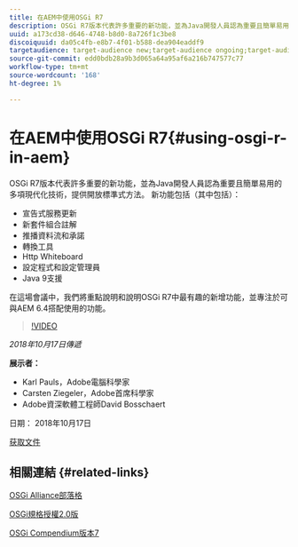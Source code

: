 ```yaml
---
title: 在AEM中使用OSGi R7
description: OSGi R7版本代表許多重要的新功能，並為Java開發人員認為重要且簡單易用的多項現代化技術，提供開放標準式方法。
uuid: a173cd38-d646-4748-b8d0-8a726f1c3be8
discoiquuid: da05c4fb-e8b7-4f01-b588-dea904eaddf9
targetaudience: target-audience new;target-audience ongoing;target-audience upgrader
source-git-commit: edd0bdb28a9b3d065a64a95af6a216b747577c77
workflow-type: tm+mt
source-wordcount: '168'
ht-degree: 1%

---
```


# 在AEM中使用OSGi R7{#using-osgi-r-in-aem}

OSGi R7版本代表許多重要的新功能，並為Java開發人員認為重要且簡單易用的多項現代化技術，提供開放標準式方法。  新功能包括（其中包括）：

* 宣告式服務更新
* 新套件組合註解
* 推播資料流和承諾
* 轉換工具
* Http Whiteboard
* 設定程式和設定管理員
* Java 9支援

在這場會議中，我們將重點說明和說明OSGi R7中最有趣的新增功能，並專注於可與AEM 6.4搭配使用的功能。

>[!VIDEO](https://video.tv.adobe.com/v/25037/?quality=9)

*2018年10月17日傳遞*

**展示者：**

* Karl Pauls，Adobe電腦科學家
* Carsten Ziegeler，Adobe首席科學家
* Adobe資深軟體工程師David Bosschaert

日期： 2018年10月17日

[获取文件](assets/aem-gems-osg-r7inaem-10172018.pdf)

## 相關連結 {#related-links}

[OSGi Alliance部落格](https://blog.osgi.org/2018/09/osgi-r7-highlights-blog-series.html)

[OSGi規格授權2.0版](https://osgi.org/specification/osgi.core/7.0.0/index.html)

[OSGi Compendium版本7](https://osgi.org/specification/osgi.cmpn/7.0.0/index.html)

<!--
[Get back to the Overview](https://helpx.adobe.com/experience-manager/kt/eseminars/gems/aem-index.html)
-->
